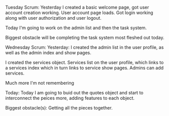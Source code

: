 Tuesday Scrum:
Yesterday I created a basic welcome page, got user account creation working.  User account page loads.  Got login working along with user authorization and user logout.

Today I'm going to work on the admin list and then the task system.

Biggest obstacle will be completing the task system most fleshed out today.


Wednesday Scrum:
Yesterday:
 I created the admin list in the user profile, as well as the admin index and show pages.

 I created the services object.  Services list on the user profile, which links to a services index which in turn links to service show pages.  Admins can add services.

 Much more I'm not remembering

 Today:
 Today I am going to buid out the quotes object and start to interconnect the peices more, adding features to each object.

 Biggest obstacle(s):
 Getting all the pieces together.